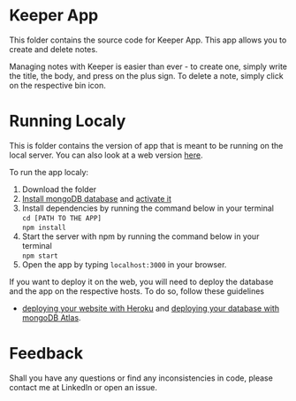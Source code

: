 # Keeper App
This folder contains the source code for Keeper App. This app allows you to create and delete notes.  

Managing notes with Keeper is easier than ever - to create one, simply write the title, the body, and press on the plus sign. 
To delete a note, simply click on the respective bin icon. 

# Running Localy
This is folder contains the version of app that is meant to be running on the local server. You can also look at a web version [here](https://codesandbox.io/s/keeper-app-udemy-nlcpt?file=/package.json).

To run the app localy:
1. Download the folder
2. [Install mongoDB database]() and [activate it]()
3. Install dependencies by running the command below in your terminal  
  `cd [PATH TO THE APP]`  
  `npm install`
4. Start the server with npm by running the command below in your terminal  
  `npm start`
5. Open the app by typing `localhost:3000` in your browser.

If you want to deploy it on the web, you will need to deploy the database and the app on the respective hosts. To do so, follow these guidelines
- [deploying your website with Heroku]() and [deploying your database with mongoDB Atlas]().

# Feedback
Shall you have any questions or find any inconsistencies in code, please contact me at LinkedIn or open an issue.
